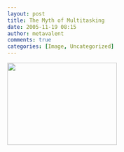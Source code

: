 ```yaml
---
layout: post
title: The Myth of Multitasking
date: 2005-11-19 08:15
author: metavalent
comments: true
categories: [Image, Uncategorized]
---
```

<img src="https://static.flickr.com/31/62139938_94b4e251cd.jpg" loading="lazy" width="250" height="187" />
